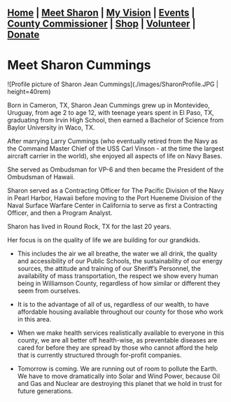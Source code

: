 <div></div>

## [Home](./index.md) | [Meet Sharon](./MeetSharon.md) | [My Vision](./MyVision.md) | [Events](./Events.md) | [County Commissioner](./CountyCommissioner.md) | [Shop](./Shop.md) | [Volunteer](./Volunteer.md) | [Donate](./Donate.md) 

# Meet Sharon Cummings

![Profile picture of Sharon Jean Cummings](./images/SharonProfile.JPG | height=40rem)

Born in Cameron, TX, Sharon Jean Cummings grew up in Montevideo, Uruguay, from age 2 to age 12, with teenage years spent in El Paso, TX, graduating from Irvin High School, then earned a Bachelor of Science from Baylor University in Waco, TX.

After marrying Larry Cummings (who eventually retired from the Navy as the Command Master Chief of the USS Carl Vinson - at the time the largest aircraft carrier in the world), she enjoyed all aspects of life on Navy Bases.  

She served as Ombudsman for VP-6 and then became the President of the Ombudsman of Hawaii.

Sharon served as a Contracting Officer for The Pacific Division of the Navy in Pearl Harbor, Hawaii before moving to the Port Hueneme Division of the Naval Surface Warfare Center in California to serve as first a Contracting Officer, and then a Program Analyst.

Sharon has lived in Round Rock, TX for the last 20 years.

Her focus is on the quality of life we are building for our grandkids.  

* This includes the air we all breathe, the water we all drink, the quality and accessibility of our Public Schools, the sustainability of our energy sources, the attitude and training of our Sheriff’s Personnel, the availability of mass transportation, the respect we show every human being in Williamson County, regardless of how similar or different they seem from ourselves.  

* It is to the advantage of all of us, regardless of our wealth, to have affordable housing available throughout our county for those who work in this area.  

* When we make health services realistically available to everyone in this county, we are all better off health-wise, as preventable diseases are cared for before they are spread by those who cannot afford the help that is currently structured through for-profit companies. 

* Tomorrow is coming.  We are running out of room to pollute the Earth.  We have to move dramatically into Solar and Wind Power, because Oil and Gas and Nuclear are destroying this planet that we hold in trust for future generations.



